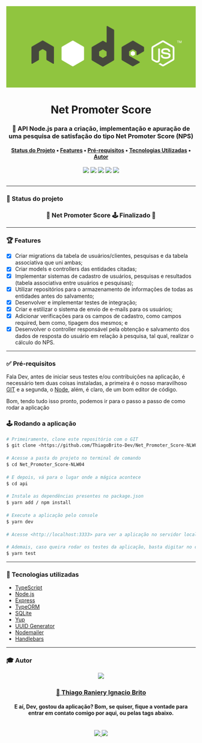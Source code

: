<div align="center">
    <img src="./assets/logo_nodejs_vgreen.jpg">
</div>

<h1 align="center">Net Promoter Score</h1>

<h3 align="center">
    📌 API Node.js para a criação, implementação e apuração de uma pesquisa de satisfação do tipo Net Promoter Score (NPS)
</h3>

<h4 align="center">
 <a href="#-status-do-projeto">Status do Projeto</a> •
 <a href="#-features">Features</a> • 
 <a href="#-pré-requisitos">Pré-requisitos</a> • 
 <a href="#-tecnologias-utilizadas">Tecnologias Utilizadas</a> • 
 <a href="#-autor">Autor</a>
</h4>

<div align="center">
    <img src="https://img.shields.io/static/v1?label=LICENSE&message=MIT&color=600090&style=for-the-badge"/>
    <img src="https://img.shields.io/static/v1?label=typescript&message=93.7%&color=600090&style=for-the-badge"/>
    <img src="https://img.shields.io/static/v1?label=yarn&message=v1.22.5&color=600090&style=for-the-badge"/>
    <img src="https://img.shields.io/static/v1?label=dependencies&message=up-to-date&color=600090&style=for-the-badge"/>
    <img src="https://img.shields.io/static/v1?label=tests&message=passing&color=600090&style=for-the-badge"/>
</div>

<br />
<hr>

### 🎯 Status do projeto

<h3 align="center"> 
	🏁  Net Promoter Score 🕹️ Finalizado 🏁
</h3>

<hr>

### 🏆 Features

- [X] Criar migrations da tabela de usuários/clientes, pesquisas e da tabela associativa que uni ambas;
- [X] Criar models e controllers das entidades citadas;
- [X] Implementar sistemas de cadastro de usuários, pesquisas e resultados (tabela associativa entre usuários e pesquisas);
- [X] Utilizar repositórios para o armazenamento de informações de todas as entidades antes do salvamento;
- [X] Desenvolver e implementar testes de integração;
- [X] Criar e estilizar o sistema de envio de e-mails para os usuários;
- [X] Adicionar verificações para os campos de cadastro, como campos required, bem como, tipagem dos mesmos; e
- [X] Desenvolver o controller responsável pela obtenção e salvamento dos dados de resposta do usuário em relação à pesquisa, tal qual, realizar o cálculo do NPS.

<hr>

### ✅ Pré-requisitos

Fala Dev, antes de iniciar seus testes e/ou contribuições na aplicação, é necessário tem duas coisas instaladas, a primeira é o nosso maravilhoso [GIT](https://git-scm.com) e a segunda, o [Node](https://nodejs.org/en/), além, é claro, de um bom editor de código.

Bom, tendo tudo isso pronto, podemos ir para o passo a passo de como rodar a aplicação

### 🕹️ Rodando a aplicação

```bash
# Primeiramente, clone este repositório com o GIT
$ git clone <https://github.com/ThiagoBrito-Dev/Net_Promoter_Score-NLW04>

# Acesse a pasta do projeto no terminal de comando
$ cd Net_Promoter_Score-NLW04

# E depois, vá para o lugar onde a mágica acontece
$ cd api

# Instale as dependências presentes no package.json
$ yarn add / npm install

# Execute a aplicação pelo console
$ yarn dev

# Acesse <http://localhost:3333> para ver a aplicação no servidor local

# Ademais, caso queira rodar os testes da aplicação, basta digitar no console
$ yarn test
```
<hr>

### 🔮 Tecnologias utilizadas

- [TypeScript](https://www.typescriptlang.org/)
- [Node.js](https://nodejs.org/en/)
- [Express](https://expressjs.com/pt-br/)
- [TypeORM](https://typeorm.io/#/)
- [SQLite](https://www.sqlite.org/index.html)
- [Yup](https://github.com/jquense/yup)
- [UUID Generator](https://www.uuidgenerator.net/)
- [Nodemailer](https://nodemailer.com/about/)
- [Handlebars](https://handlebarsjs.com/)

<hr>

### 🎓 Autor

<div align="center">
    <img src="https://avatars.githubusercontent.com/u/71851038?s=460&u=045ad8499de94cfde24135d2453d7ffc1d72ebda&v=4" width="350px">
    <br />
    <a href="https://twitter.com/JamesRyBrito">
        <h3>
        🤝 Thiago Raniery Ignacio Brito
        </h3>
    </a>
    <h4>E aí, Dev, gostou da aplicação? Bom, se quiser, fique a vontade para entrar em contato comigo por aqui, ou pelas tags abaixo.<h4>
    <br />
    <a href="https://www.linkedin.com/in/thiagoranierybrito/">
        <img src="https://img.shields.io/badge/-LinkedIn-blue?style=flat-square&logo=Linkedin&logoColor=white&link=https://www.linkedin.com/in/thiagoranierybrito/">
        </img>
    </a>
    <a href="mailto:thiagobritotrs@gmail.com">
        <img src="https://img.shields.io/badge/-Gmail-c14438?style=flat-square&logo=Gmail&logoColor=white&link=mailto:thiagobritotrs@gmail.com">
        </img>
    </a>
</div>
